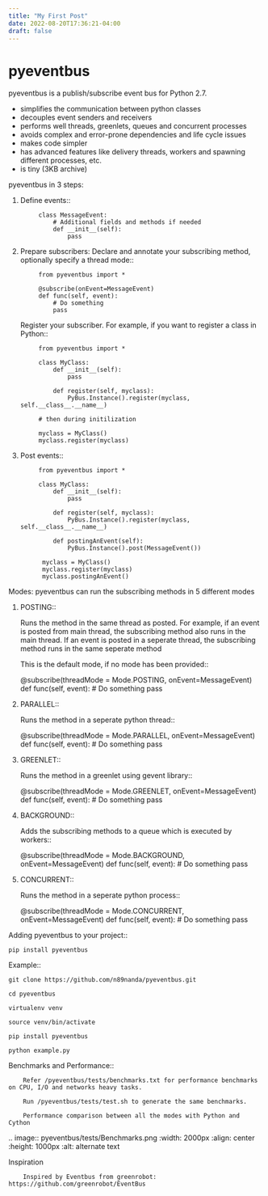 ```yaml
---
title: "My First Post"
date: 2022-08-20T17:36:21-04:00
draft: false
---
```


pyeventbus
=========================


pyeventbus is a publish/subscribe event bus for Python 2.7.

+ simplifies the communication between python classes 
+ decouples event senders and receivers
+ performs well threads, greenlets, queues and concurrent processes
+ avoids complex and error-prone dependencies and life cycle issues
+ makes code simpler
+ has advanced features like delivery threads, workers and spawning different processes, etc.
+ is tiny (3KB archive) 

pyeventbus in 3 steps:

1. Define events::
        
            class MessageEvent:
                # Additional fields and methods if needed
                def __init__(self):
                    pass
                 
2. Prepare subscribers: Declare and annotate your subscribing method, optionally specify a thread mode::

            from pyeventbus import *
            
            @subscribe(onEvent=MessageEvent)
            def func(self, event):
                # Do something
                pass
                
   
   Register your subscriber. For example, if you want to register a class in Python::
            
            from pyeventbus import *
            
            class MyClass:
                def __init__(self):
                    pass
                
                def register(self, myclass):
                    PyBus.Instance().register(myclass, self.__class__.__name__)
                    
            # then during initilization
            
            myclass = MyClass()
            myclass.register(myclass)
            
3. Post events::
        
            from pyeventbus import *
            
            class MyClass:
                def __init__(self):
                    pass
                
                def register(self, myclass):
                    PyBus.Instance().register(myclass, self.__class__.__name__)
                    
                def postingAnEvent(self):
                    PyBus.Instance().post(MessageEvent())
              
             myclass = MyClass()
             myclass.register(myclass)
             myclass.postingAnEvent()
            

Modes: pyeventbus can run the subscribing methods in 5 different modes

1. POSTING::

    Runs the method in the same thread as posted. For example, if an event is posted from main thread, the subscribing method also runs in the main thread. If an event is posted in a seperate thread, the subscribing method runs in the same seperate method
    
    This is the default mode, if no mode has been provided::
        
    @subscribe(threadMode = Mode.POSTING, onEvent=MessageEvent)
    def func(self, event):
        # Do something
        pass
    
2. PARALLEL::
    
    Runs the method in a seperate python thread::
        
    @subscribe(threadMode = Mode.PARALLEL, onEvent=MessageEvent)
    def func(self, event):
        # Do something
        pass
        
3. GREENLET::

    Runs the method in a greenlet using gevent library::
            
    @subscribe(threadMode = Mode.GREENLET, onEvent=MessageEvent)
    def func(self, event):
        # Do something
        pass
    
4. BACKGROUND::
    
    Adds the subscribing methods to a queue which is executed by workers::
            
    @subscribe(threadMode = Mode.BACKGROUND, onEvent=MessageEvent)
    def func(self, event):
        # Do something
        pass


3. CONCURRENT::

    Runs the method in a seperate python process::
            
    @subscribe(threadMode = Mode.CONCURRENT, onEvent=MessageEvent)
    def func(self, event):
        # Do something
        pass
   
   
 
Adding pyeventbus to your project::

    pip install pyeventbus

 
Example::
    
    git clone https://github.com/n89nanda/pyeventbus.git
    
    cd pyeventbus
    
    virtualenv venv
    
    source venv/bin/activate
    
    pip install pyeventbus
    
    python example.py
    

Benchmarks and Performance::
        
        
        Refer /pyeventbus/tests/benchmarks.txt for performance benchmarks on CPU, I/O and networks heavy tasks.
        
        Run /pyeventbus/tests/test.sh to generate the same benchmarks.
        
        Performance comparison between all the modes with Python and Cython
        
.. image:: pyeventbus/tests/Benchmarks.png
            :width: 2000px
            :align: center
            :height: 1000px
            :alt: alternate text

Inspiration

        Inspired by Eventbus from greenrobot: https://github.com/greenrobot/EventBus
